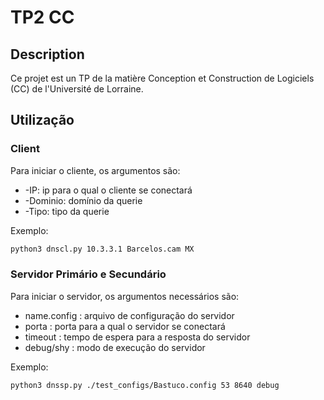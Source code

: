 # TP2 CC

## Description

Ce projet est un TP de la matière Conception et Construction de Logiciels (CC) de l'Université de Lorraine.

## Utilização

### Client

Para iniciar o cliente, os argumentos são:

* -IP: ip para o qual o cliente se conectará
* -Dominio: domínio da querie
* -Tipo: tipo da querie

Exemplo:

```bash
python3 dnscl.py 10.3.3.1 Barcelos.cam MX
```

### Servidor Primário e Secundário

Para iniciar o servidor, os argumentos necessários são:

* name.config : arquivo de configuração do servidor
* porta : porta para a qual o servidor se conectará
* timeout : tempo de espera para a resposta do servidor
* debug/shy : modo de execução do servidor

Exemplo:

```bash
python3 dnssp.py ./test_configs/Bastuco.config 53 8640 debug
```
